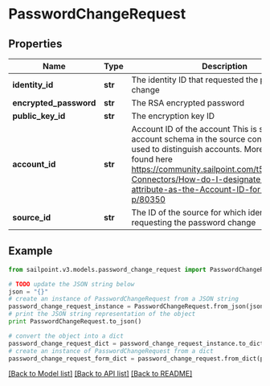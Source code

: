 # PasswordChangeRequest


## Properties
Name | Type | Description | Notes
------------ | ------------- | ------------- | -------------
**identity_id** | **str** | The identity ID that requested the password change | [optional] 
**encrypted_password** | **str** | The RSA encrypted password | [optional] 
**public_key_id** | **str** | The encryption key ID | [optional] 
**account_id** | **str** | Account ID of the account This is specified per account schema in the source configuration. It is used to distinguish accounts. More info can be found here https://community.sailpoint.com/t5/IdentityNow-Connectors/How-do-I-designate-an-account-attribute-as-the-Account-ID-for-a/ta-p/80350 | [optional] 
**source_id** | **str** | The ID of the source for which identity is requesting the password change | [optional] 

## Example

```python
from sailpoint.v3.models.password_change_request import PasswordChangeRequest

# TODO update the JSON string below
json = "{}"
# create an instance of PasswordChangeRequest from a JSON string
password_change_request_instance = PasswordChangeRequest.from_json(json)
# print the JSON string representation of the object
print PasswordChangeRequest.to_json()

# convert the object into a dict
password_change_request_dict = password_change_request_instance.to_dict()
# create an instance of PasswordChangeRequest from a dict
password_change_request_form_dict = password_change_request.from_dict(password_change_request_dict)
```
[[Back to Model list]](../README.md#documentation-for-models) [[Back to API list]](../README.md#documentation-for-api-endpoints) [[Back to README]](../README.md)


